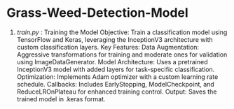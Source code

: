 # Grass-Weed-Detection-Model


1. *train.py* : Training the Model
  Objective: Train a classification model using TensorFlow and Keras, leveraging the InceptionV3 architecture with custom classification layers.
Key Features:
  Data Augmentation: Aggressive transformations for training and moderate ones for validation using ImageDataGenerator.
  Model Architecture: Uses a pretrained InceptionV3 model with added layers for task-specific classification.
  Optimization: Implements Adam optimizer with a custom learning rate schedule.
  Callbacks: Includes EarlyStopping, ModelCheckpoint, and ReduceLROnPlateau for enhanced training control.
Output: Saves the trained model in .keras format.


